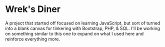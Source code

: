 # Wrek's Diner

A project that started off focused on learning JavaScript, but sort of turned into a blank canvas for tinkering with Bootstrap, PHP, & SQL.
I'll be working on something similar to this one to expand on what I used here and reinforce everything more.

